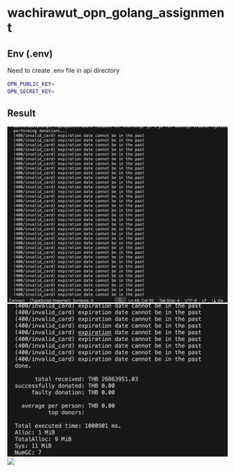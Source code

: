 # wachirawut_opn_golang_assignment

## Env (.env)
Need to create .env file in api directory

```bash
OPN_PUBLIC_KEY=
OPN_SECRET_KEY=
```

## Result

<img src="https://github.com/longgong1987/wachirawut_opn_golang_assignment/blob/main/images/result1.png?raw=true" width="720"/>

<img src="https://github.com/longgong1987/wachirawut_opn_golang_assignment/blob/main/images/result2.png?raw=true" width="720"/>

<img src="https://github.com/longgong1987/wachirawut_opn_golang_assignment/blob/main/images/test_result?raw=true" width="720"/>

